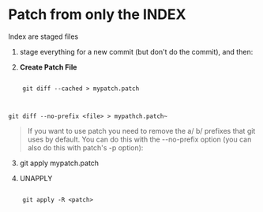 Patch from only the INDEX
==========================

Index are staged files


1. stage everything for a new commit (but don't do the commit), and then:

2. **Create Patch File**
```

	git diff --cached > mypatch.patch
	
```
```

git diff --no-prefix <file> > mypathch.patch~
```

> If you want to use patch you need to remove the a/ b/ prefixes that git uses by default. You can do this with the --no-prefix option (you can also do this with patch's -p option):

3. git apply mypatch.patch

4. UNAPPLY
```

	git apply -R <patch>
```

